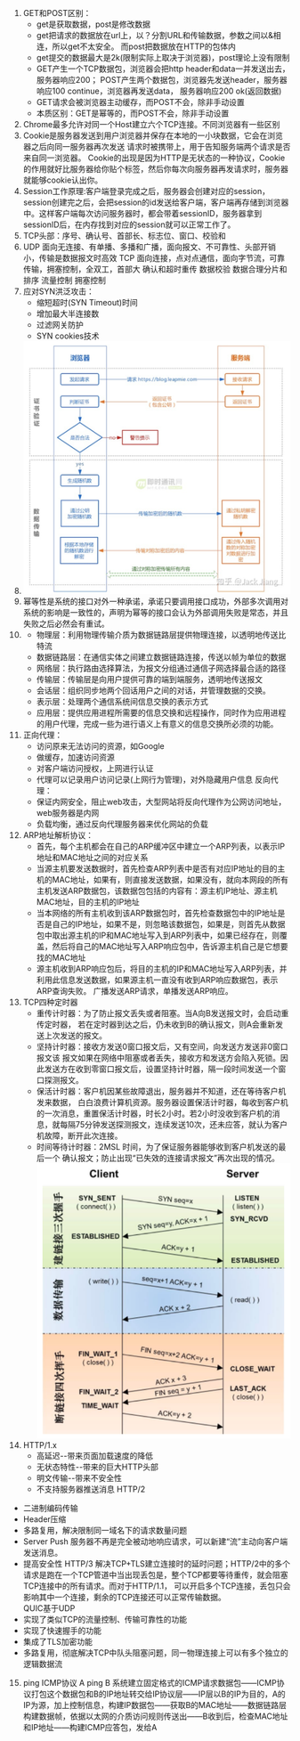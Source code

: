 1. GET和POST区别：
   - get是获取数据，post是修改数据
   - get把请求的数据放在url上，以？分割URL和传输数据，参数之间以&相连，所以get不太安全。
     而post把数据放在HTTP的包体内
   - get提交的数据最大是2k(限制实际上取决于浏览器)，post理论上没有限制
   - GET产生一个TCP数据包，浏览器会把http header和data一并发送出去，服务器响应200；
     POST产生两个数据包，浏览器先发送header，服务器响应100 continue，浏览器再发送data，
     服务器响应200 ok(返回数据)
   - GET请求会被浏览器主动缓存，而POST不会，除非手动设置
   - 本质区别：GET是幂等的，而POST不会，除非手动设置
2. Chrome最多允许对同一个Host建立六个TCP连接。不同浏览器有一些区别
3. Cookie是服务器发送到用户浏览器并保存在本地的一小块数据，它会在浏览器之后向同一服务器再次发送 请求时被携带上，用于告知服务端两个请求是否来自同一浏览器。
   Cookie的出现是因为HTTP是无状态的一种协议，Cookie的作用就好比服务器给你贴个标签，然后你每次向服务器再发请求时，服务器就能够cookie认出你。
4. Session工作原理:客户端登录完成之后，服务器会创建对应的session，session创建完之后，会把session的id发送给客户端，客户端再存储到浏览器中。这样客户端每次访问服务器时，都会带着sessionID，服务器拿到sessionID后，在内存找到对应的session就可以正常工作了。
5. TCP头部：序号、确认号、首部长、标志位、窗口、校验和
6. UDP 面向无连接、有单播、多播和广播，面向报文、不可靠性、头部开销小，传输是数据报文时高效
   TCP 面向连接，点对点通信，面向字节流，可靠传输，拥塞控制，全双工，首部大
   确认和超时重传 数据校验 数据合理分片和排序 流量控制 拥塞控制
7. 应对SYN洪泛攻击：
   - 缩短超时(SYN Timeout)时间
   - 增加最大半连接数
   - 过滤网关防护
   - SYN cookies技术
8. ![](./images/https.png)
9. 幂等性是系统的接口对外一种承诺，承诺只要调用接口成功，外部多次调用对系统的影响是一致性的，声明为幂等的接口会认为外部调用失败是常态，并且失败之后必然会有重试。
10. - 物理层：利用物理传输介质为数据链路层提供物理连接，以透明地传送比特流
    - 数据链路层：在通信实体之间建立数据链路连接，传送以帧为单位的数据
    - 网络层：执行路由选择算法，为报文分组通过通信子网选择最合适的路径
    - 传输层：传输层是向用户提供可靠的端到端服务，透明地传送报文
    - 会话层：组织同步地两个回话用户之间的对话，并管理数据的交换。
    - 表示层：处理两个通信系统间信息交换的表示方式
    - 应用层：提供应用进程所需要的信息交换和远程操作，同时作为应用进程的用户代理，完成一些为进行语义上有意义的信息交换所必须的功能。
11. 正向代理：
    - 访问原来无法访问的资源，如Google
    - 做缓存，加速访问资源
    - 对客户端访问授权，上网进行认证
    - 代理可以记录用户访问记录(上网行为管理)，对外隐藏用户信息
    反向代理：
    - 保证内网安全，阻止web攻击，大型网站将反向代理作为公网访问地址，web服务器是内网
    - 负载均衡，通过反向代理服务器来优化网站的负载
12. ARP地址解析协议：
    - 首先，每个主机都会在自己的ARP缓冲区中建立一个ARP列表，以表示IP地址和MAC地址之间的对应关系
    - 当源主机要发送数据时，首先检查ARP列表中是否有对应IP地址的目的主机的MAC地址，如果有，则直接发送数据，如果没有，就向本网段的所有主机发送ARP数据包，该数据包包括的内容有：源主机IP地址、源主机MAC地址，目的主机的IP地址
    - 当本网络的所有主机收到该ARP数据包时，首先检查数据包中的IP地址是否是自己的IP地址，如果不是，则忽略该数据包，如果是，则首先从数据包中取出源主机的IP和MAC地址写入到ARP列表中，如果已经存在，则覆盖，然后将自己的MAC地址写入ARP响应包中，告诉源主机自己是它想要找的MAC地址
    - 源主机收到ARP响应包后，将目的主机的IP和MAC地址写入ARP列表，并利用此信息发送数据，如果源主机一直没有收到ARP响应数据包，表示ARP查询失败。
    广播发送ARP请求，单播发送ARP响应。
13. TCP四种定时器
    - 重传计时器：为了防止报文丢失或者阻塞。当A向B发送报文时，会启动重传定时器，
                  若在定时器到达之后，仍未收到B的确认报文，则A会重新发送上次发送的报文。
    - 坚持计时器：接收方发送0窗口报文后，又有空间，向发送方发送非0窗口报文该
                报文如果在网络中阻塞或者丢失，接收方和发送方会陷入死锁。因此发送方在收到零窗口报文后，设置坚持计时器，隔一段时间发送一个窗口探测报文。
    - 保活计时器：客户机因某些故障退出，服务器并不知道，还在等待客户机发来数据，
                 白白浪费计算机资源。服务器设置保活计时器，每收到客户机的一次消息，重置保活计时器，时长2小时。若2小时没收到客户机的消息，就每隔75分钟发送探测报文，连续发送10次，还未应答，就认为客户机故障，断开此次连接。
    - 时间等待计时器：2MSL 时间，为了保证服务器能够收到客户机发送的最后一个
                     确认报文；防止出现“已失效的连接请求报文”再次出现的情况。  
    ![](./images/tcp.png)
14. HTTP/1.x   
    - 高延迟--带来页面加载速度的降低
    - 无状态特性--带来的巨大HTTP头部
    - 明文传输--带来不安全性
    - 不支持服务器推送消息
   HTTP/2
   - 二进制编码传输
   - Header压缩
   - 多路复用，解决限制同一域名下的请求数量问题
   - Server Push 服务器不再是完全被动地响应请求，可以新建“流”主动向客户端发送消息。
   - 提高安全性 
   HTTP/3 解决TCP+TLS建立连接时的延时问题；HTTP/2中的多个请求是跑在一个TCP管道中当出现丢包是，整个TCP都要等待重传，就会阻塞TCP连接中的所有请求。而对于HTTP/1.1， 可以开启多个TCP连接，丢包只会影响其中一个连接，剩余的TCP连接还可以正常传输数据。  
   QUIC基于UDP
   - 实现了类似TCP的流量控制、传输可靠性的功能
   - 实现了快速握手的功能
   - 集成了TLS加密功能
   - 多路复用，彻底解决TCP中队头阻塞问题，同一物理连接上可以有多个独立的逻辑数据流
15. ping ICMP协议  A ping B
系统建立固定格式的ICMP请求数据包——ICMP协议打包这个数据包和B的IP地址转交给IP协议层——IP层以B的IP为目的，A的IP为源，加上控制信息，构建IP数据包——获取B的MAC地址——数据链路层构建数据帧，依据以太网的介质访问规则传送出——B收到后，检查MAC地址和IP地址——构建ICMP应答包，发给A